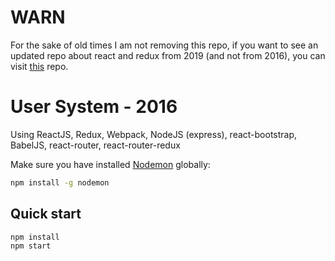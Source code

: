 # WARN 
For the sake of old times I am not removing this repo, if you want to see an updated repo about react and redux from 2019 (and not from 2016), you can visit [this](https://github.com/bnsd55/react-cryptocurrency) repo.

# User System - 2016
Using ReactJS, Redux, Webpack, NodeJS (express), react-bootstrap, BabelJS, react-router, react-router-redux

Make sure you have installed [Nodemon](https://www.npmjs.com/package/nodemon) globally:
```bash
npm install -g nodemon
```

## Quick start
```bash
npm install
npm start
```
